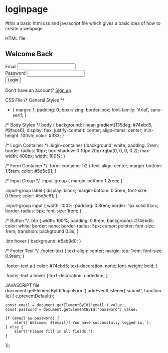 # loginpage
#this a basic html css and javascript file which gives a basic idea of how to create a webpage

HTML file

<!DOCTYPE html>
<html lang="en">
<head>
    <meta charset="UTF-8">
    <meta name="viewport" content="width=device-width, initial-scale=1.0">
    <title>Login Page</title>
    <link rel="stylesheet" href="styles.css">
</head>
<body>
    <div class="login-container">
        <div class="form-container">
            <h2>Welcome Back</h2>
            <form id="loginForm">
                <div class="input-group">
                    <label for="email">Email</label>
                    <input type="email" id="email" name="email" required>
                </div>
                <div class="input-group">
                    <label for="password">Password</label>
                    <input type="password" id="password" name="password" required>
                </div>
                <button type="submit" class="btn">Login</button>
            </form>
            <p class="footer-text">Don't have an account? <a href="#">Sign up</a></p>
        </div>
    </div>
    <script src="script.js"></script>
</body>
</html>

CSS File
/* General Styles */
* {
    margin: 1;
    padding: 0;
    box-sizing: border-box;
    font-family: 'Arial', sans-serif;
}

/* Body Styles */
body {
    background: linear-gradient(135deg, #74ebd5, #9face6);
    display: flex;
    justify-content: center;
    align-items: center;
    min-height: 100vh;
    color: #333;
}

/* Login Container */
.login-container {
    background: white;
    padding: 2rem;
    border-radius: 10px;
    box-shadow: 0 10px 20px rgba(0, 0, 0, 0.2);
    max-width: 400px;
    width: 100%;
}

/* Form Container */
.form-container h2 {
    text-align: center;
    margin-bottom: 1.5rem;
    color: #5d5c61;
}

/* Input Group */
.input-group {
    margin-bottom: 1.2rem;
}

.input-group label {
    display: block;
    margin-bottom: 0.5rem;
    font-size: 0.9rem;
    color: #5d5c61;
}

.input-group input {
    width: 100%;
    padding: 0.8rem;
    border: 1px solid #ccc;
    border-radius: 5px;
    font-size: 1rem;
}

/* Button */
.btn {
    width: 100%;
    padding: 0.8rem;
    background: #74ebd5;
    color: white;
    border: none;
    border-radius: 5px;
    cursor: pointer;
    font-size: 1rem;
    transition: background 0.3s;
}

.btn:hover {
    background: #5ab9d0;
}

/* Footer Text */
.footer-text {
    text-align: center;
    margin-top: 1rem;
    font-size: 0.9rem;
}

.footer-text a {
    color: #74ebd5;
    text-decoration: none;
    font-weight: bold;
}

.footer-text a:hover {
    text-decoration: underline;
}

JAVASCRIPT file
document.getElementById('loginForm').addEventListener('submit', function (e) {
    e.preventDefault();

    const email = document.getElementById('email').value;
    const password = document.getElementById('password').value;

    if (email && password) {
        alert(`Welcome, ${email}! You have successfully logged in.`);
    } else {
        alert('Please fill in all fields.');
    }
});

